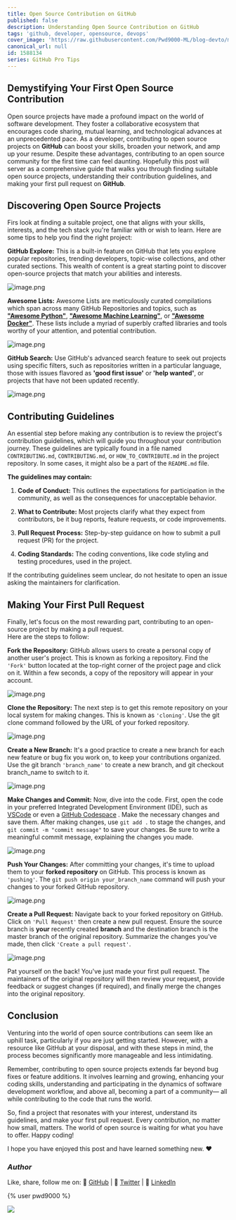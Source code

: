 ```yaml
---
title: Open Source Contribution on GitHub
published: false
description: Understanding Open Source Contribution on GitHub
tags: 'github, developer, opensource, devops'
cover_image: 'https://raw.githubusercontent.com/Pwd9000-ML/blog-devto/main/posts/2023/GitHub-Opensource-Contribute/assets/main-gh-tips.png'
canonical_url: null
id: 1588134
series: GitHub Pro Tips
---
```


## Demystifying Your First Open Source Contribution

Open source projects have made a profound impact on the world of software development. They foster a collaborative ecosystem that encourages code sharing, mutual learning, and technological advances at an unprecedented pace. As a developer, contributing to open source projects on **GitHub** can boost your skills, broaden your network, and amp up your resume. Despite these advantages, contributing to an open source community for the first time can feel daunting. Hopefully this post will server as a comprehensive guide that walks you through finding suitable open source projects, understanding their contribution guidelines, and making your first pull request on **GitHub**.

## Discovering Open Source Projects

Firs look at finding a suitable project, one that aligns with your skills, interests, and the tech stack you're familiar with or wish to learn. Here are some tips to help you find the right project:

**GitHub Explore:** This is a built-in feature on GitHub that lets you explore popular repositories, trending developers, topic-wise collections, and other curated sections. This wealth of content is a great starting point to discover open-source projects that match your abilities and interests.

![image.png]()

**Awesome Lists:** Awesome Lists are meticulously curated compilations which span across many GitHub Repositories and topics, such as **["Awesome Python"]()**, **["Awesome Machine Learning"]()**, or **["Awesome Docker"]()**. These lists include a myriad of superbly crafted libraries and tools worthy of your attention, and potential contribution.

![image.png]()

**GitHub Search:** Use GitHub's advanced search feature to seek out projects using specific filters, such as repositories written in a particular language, those with issues flavored as **'good first issue'** or **'help wanted'**, or projects that have not been updated recently.

![image.png]()

## Contributing Guidelines

An essential step before making any contribution is to review the project's contribution guidelines, which will guide you throughout your contribution journey. These guidelines are typically found in a file named `CONTRIBUTING.md`, `CONTRIBUTING.md`, or `HOW_TO_CONTRIBUTE.md` in the project repository. In some cases, it might also be a part of the `README.md` file.

**The guidelines may contain:**

1. **Code of Conduct:** This outlines the expectations for participation in the community, as well as the consequences for unacceptable behavior.

2. **What to Contribute:** Most projects clarify what they expect from contributors, be it bug reports, feature requests, or code improvements.

3. **Pull Request Process:** Step-by-step guidance on how to submit a pull request (PR) for the project.

4. **Coding Standards:** The coding conventions, like code styling and testing procedures, used in the project.

If the contributing guidelines seem unclear, do not hesitate to open an issue asking the maintainers for clarification.

## Making Your First Pull Request

Finally, let's focus on the most rewarding part, contributing to an open-source project by making a pull request.  
Here are the steps to follow:

**Fork the Repository:** GitHub allows users to create a personal copy of another user's project. This is known as forking a repository. Find the `'Fork'` button located at the top-right corner of the project page and click on it. Within a few seconds, a copy of the repository will appear in your account.

![image.png]()

**Clone the Repository:** The next step is to get this remote repository on your local system for making changes. This is known as `'cloning'`. Use the git clone command followed by the URL of your forked repository.

![image.png]()

**Create a New Branch:** It's a good practice to create a new branch for each new feature or bug fix you work on, to keep your contributions organized. Use the git branch `'branch_name'` to create a new branch, and git checkout branch_name to switch to it.

![image.png]()

**Make Changes and Commit:** Now, dive into the code. First, open the code in your preferred Integrated Development Environment (IDE), such as [VSCode]() or even a [GitHub Codespace]() . Make the necessary changes and save them. After making changes, use `git add .` to stage the changes, and `git commit -m "commit message"` to save your changes. Be sure to write a meaningful commit message, explaining the changes you made.

![image.png]()

**Push Your Changes:** After committing your changes, it's time to upload them to your **forked repository** on GitHub. This process is known as `'pushing'`. The `git push origin your_branch_name` command will push your changes to your forked GitHub repository.

![image.png]()

**Create a Pull Request:** Navigate back to your forked repository on GitHub. Click on `'Pull Request'` then create a new pull request. Ensure the source branch is **your** recently created **branch** and the destination branch is the master branch of the original repository. Summarize the changes you've made, then click `'Create a pull request'`.

![image.png]()

Pat yourself on the back! You've just made your first pull request. The maintainers of the original repository will then review your request, provide feedback or suggest changes (if required), and finally merge the changes into the original repository.

## Conclusion

Venturing into the world of open source contributions can seem like an uphill task, particularly if you are just getting started. However, with a resource like GitHub at your disposal, and with these steps in mind, the process becomes significantly more manageable and less intimidating.

Remember, contributing to open source projects extends far beyond bug fixes or feature additions. It involves learning and growing, enhancing your coding skills, understanding and participating in the dynamics of software development workflow, and above all, becoming a part of a community— all while contributing to the code that runs the world.

So, find a project that resonates with your interest, understand its guidelines, and make your first pull request. Every contribution, no matter how small, matters. The world of open source is waiting for what you have to offer. Happy coding!

I hope you have enjoyed this post and have learned something new. :heart:

### _Author_

Like, share, follow me on: :octopus: [GitHub](https://github.com/Pwd9000-ML) | :penguin: [Twitter](https://twitter.com/pwd9000) | :space_invader: [LinkedIn](https://www.linkedin.com/in/marcel-l-61b0a96b/)

{% user pwd9000 %}

<a href="https://www.buymeacoffee.com/pwd9000"><img src="https://img.buymeacoffee.com/button-api/?text=Buy me a coffee&emoji=&slug=pwd9000&button_colour=FFDD00&font_colour=000000&font_family=Cookie&outline_colour=000000&coffee_colour=ffffff"></a>
